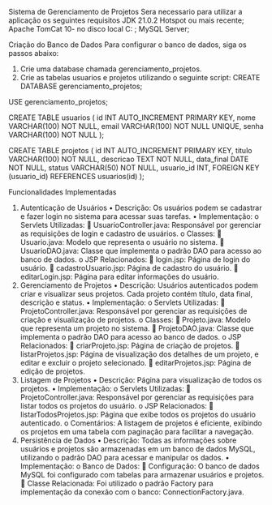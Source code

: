 Sistema de Gerenciamento de Projetos
Sera necessario para utilizar a aplicação os seguintes requisitos
JDK 21.0.2 Hotspot ou mais recente;
Apache TomCat 10- no disco local C: ;
MySQL Server; 

Criação do Banco de Dados
Para configurar o banco de dados, siga os passos abaixo:
1.	Crie uma database chamada gerenciamento_projetos.
2.	Crie as tabelas usuarios e projetos utilizando o seguinte script:
CREATE DATABASE gerenciamento_projetos;

USE gerenciamento_projetos;

CREATE TABLE usuarios (
    id INT AUTO_INCREMENT PRIMARY KEY,
    nome VARCHAR(100) NOT NULL,
    email VARCHAR(100) NOT NULL UNIQUE,
    senha VARCHAR(100) NOT NULL
);

CREATE TABLE projetos (
    id INT AUTO_INCREMENT PRIMARY KEY,
    titulo VARCHAR(100) NOT NULL,
    descricao TEXT NOT NULL,
    data_final DATE NOT NULL,
    status VARCHAR(50) NOT NULL,
    usuario_id INT,
    FOREIGN KEY (usuario_id) REFERENCES usuarios(id)
);


Funcionalidades Implementadas
1. Autenticação de Usuários
•	Descrição: Os usuários podem se cadastrar e fazer login no sistema para acessar suas tarefas.
•	Implementação:
o	Servlets Utilizadas:
	UsuarioController.java: Responsável por gerenciar as requisições de login e cadastro de usuários.
o	Classes:
	Usuario.java: Modelo que representa o usuário no sistema.
	UsuarioDAO.java: Classe que implementa o padrão DAO para acesso ao banco de dados.
o	JSP Relacionados:
	login.jsp: Página de login do usuário.
	cadastroUsuario.jsp: Página de cadastro do usuário.
	editarLogin.jsp: Página para editar informações do usuário.
2. Gerenciamento de Projetos
•	Descrição: Usuários autenticados podem criar e visualizar seus projetos. Cada projeto contém título, data final, descrição e status.
•	Implementação:
o	Servlets Utilizadas:
	ProjetoController.java: Responsável por gerenciar as requisições de criação e visualização de projetos.
o	Classes:
	Projeto.java: Modelo que representa um projeto no sistema.
	ProjetoDAO.java: Classe que implementa o padrão DAO para acesso ao banco de dados.
o	JSP Relacionados:
	criarProjeto.jsp: Página de criação de projetos.
	listarProjetos.jsp: Página de visualização dos detalhes de um projeto, e editar e excluir o projeto selecionado.
	editarProjetos.jsp: Página de edição de projetos.
3. Listagem de Projetos
•	Descrição: Página para visualização de todos os projetos.
•	Implementação:
o	Servlets Utilizadas:
	ProjetoController.java: Responsável por gerenciar as requisições para listar todos os projetos do usuário.
o	JSP Relacionados:
	listarTodosProjetos.jsp: Página que exibe todos os projetos do usuário autenticado.
o	Comentários: A listagem de projetos é eficiente, exibindo os projetos em uma tabela com paginação para facilitar a navegação.
4. Persistência de Dados
•	Descrição: Todas as informações sobre usuários e projetos são armazenadas em um banco de dados MySQL, utilizando o padrão DAO para acessar e manipular os dados.
•	Implementação:
o	Banco de Dados:
	Configuração: O banco de dados MySQL foi configurado com tabelas para armazenar usuários e projetos.
	Classe Relacionada: Foi utilizado o padrão Factory para implementação da conexão com o banco: ConnectionFactory.java.
